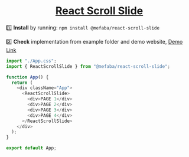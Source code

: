 
<h1 align="center">
	<a href="https://www.npmjs.com/package/@mefaba/react-scroll-slide">React Scroll Slide</a>
</h1>

1️⃣ **Install** by running: `npm install @mefaba/react-scroll-slide`

2️⃣ **Check** implementation from example folder and demo website, <a href="https://react-scroll-slide-example.netlify.app/">Demo Link</a>

```js
import "./App.css";
import { ReactScrollSlide } from "@mefaba/react-scroll-slide";

function App() {
  return (
    <div className="App">
      <ReactScrollSlide>
        <div>PAGE 1</div>
        <div>PAGE 2</div>
        <div>PAGE 3</div>
        <div>PAGE 4</div>
      </ReactScrollSlide>
    </div>
  );
}

export default App;

```
